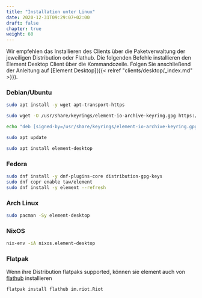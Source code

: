 ```yaml
---
title: "Installation unter Linux"
date: 2020-12-31T09:29:07+02:00
draft: false
chapter: true
weight: 60
---
```


Wir empfehlen das Installieren des Clients über die Paketverwaltung der jeweiligen Distribution oder Flathub. Die folgenden Befehle installieren den Element Desktop Client über die Kommandozeile. Folgen Sie anschließend der Anleitung auf [Element Desktop]({{< relref "clients/desktop/_index.md" >}}).

### Debian/Ubuntu
```sh
sudo apt install -y wget apt-transport-https

sudo wget -O /usr/share/keyrings/element-io-archive-keyring.gpg https://packages.element.io/debian/element-io-archive-keyring.gpg

echo "deb [signed-by=/usr/share/keyrings/element-io-archive-keyring.gpg] https://packages.element.io/debian/ default main" | sudo tee /etc/apt/sources.list.d/element-io.list

sudo apt update

sudo apt install element-desktop
```

### Fedora
```sh
sudo dnf install -y dnf-plugins-core distribution-gpg-keys
sudo dnf copr enable taw/element
sudo dnf install -y element --refresh
```

### Arch Linux
```sh
sudo pacman -Sy element-desktop
```

### NixOS
```sh
nix-env -iA nixos.element-desktop
```

### Flatpak
Wenn ihre Distribution flatpaks supported, können sie element auch von [flathub](https://flathub.org/home) installieren
```sh
flatpak install flathub im.riot.Riot
```
